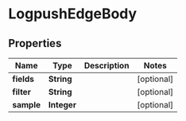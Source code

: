 # LogpushEdgeBody

## Properties
Name | Type | Description | Notes
------------ | ------------- | ------------- | -------------
**fields** | **String** |  |  [optional]
**filter** | **String** |  |  [optional]
**sample** | **Integer** |  |  [optional]
